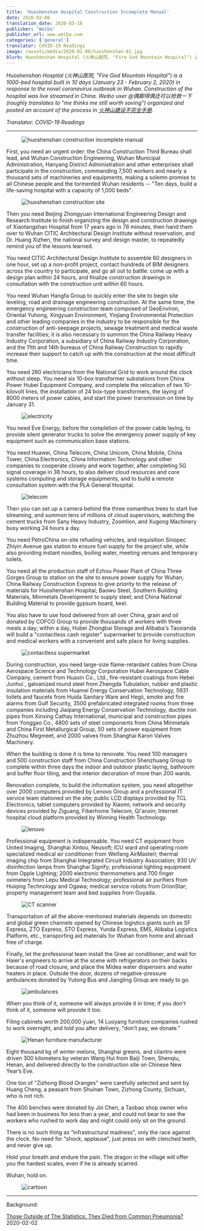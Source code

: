 ```yaml
---
title: 'Huoshenshan Hospital Construction Incomplete Manual'
date: 2020-02-08
translation_date: 2020-03-18
publisher: 'Weibo'
publisher_url: www.weibo.com 
categories: ['general']
translator: COVID-19 Readings
image: /assets/media/2020-02-08/huoshenshan-01.jpg
blurb: Huoshenshan Hospital (火神山医院, "Fire God Mountain Hospital") is a 1000-bed hospital built in 10 days (January 23 - February 2, 2020) in response to the novel coronavirus outbreak in Wuhan. Construction of the hospital was live streamed in China. Weibo user @偶脚得偶还可以抢救一下 (roughly translates to "me thinks me still worth saving") organized and posted an account of the process in this mock manual.
---
```


*Huoshenshan Hospital (火神山医院, "Fire God Mountain Hospital") is a 1000-bed hospital built in 10 days (January 23 - February 2, 2020) in response to the novel coronavirus outbreak in Wuhan. Construction of the hospital was live streamed in China. Weibo user @偶脚得偶还可以抢救一下 (roughly translates to "me thinks me still worth saving") organized and posted an account of the process in <a href="http://blog.sciencenet.cn/blog-699-1217610.html" target="_blank">火神山建设不完全手册</a>*.

*Translator: COVID-19 Readings*

---

<figure>
  <img src="/assets/media/2020-02-08/huoshenshan-01.jpg" alt="huoshenshan construction incomplete manual"/>
</figure>

First, you need an urgent order: the China Construction Third Bureau shall lead, and Wuhan Construction Engineering, Wuhan Municipal Administration, Hanyang District Administration and other enterprises shall participate in the construction, commanding 7,500 workers and nearly a thousand sets of machineries and equipments, making a solemn promise to all Chinese people and the tormented Wuhan residents -- "Ten days, build a life-saving hospital with a capacity of 1,000 beds".

<figure>
  <img src="/assets/media/2020-02-08/huoshenshan-02.webp" alt="huoshenshan construction site"/>
</figure>

Then you need Beijing Zhongyuan International Engineering Design and Research Institute to finish organizing the design and construction drawings of Xiaotangshan Hospital from 17 years ago in 78 minutes, then hand them over to Wuhan CITIC Architectural Design Institute without reservation, and Dr. Huang Xizhen, the national survey and design master, to repeatedly remind you of the lessons learned.


You need CITIC Architectural Design Institute to assemble 60 designers in one hour, set up a non-profit project, contact hundreds of BIM designers across the country to participate, and go all out to battle: come up with a design plan within 24 hours, and finalize construction drawings in consultation with the construction unit within 60 hours.

You need Wuhan Hangfa Group to quickly enter the site to begin site leveling, road and drainage engineering construction. At the same time, the emergency engineering construction team composed of GeoEnviron, Oriental Yuhong, Xingyuan Environment, Yinjiang Environmental Protection and other leading companies in the industry to be responsible for the construction of anti-seepage projects, sewage treatment and medical waste transfer facilities; it is also necessary to summon the China Railway Heavy Industry Corporation, a subsidiary of China Railway Industry Corporation, and the 11th and 14th bureaus of China Railway Construction to rapidly increase their support to catch up with the construction at the most difficult time.

You need 260 electricians from the National Grid to work around the clock without sleep. You need six 10-box transformer substations from China Power Hubei Equipment Company, and complete the relocation of two 10-kilovolt lines, the installation of 24 box-type transformers, the laying of 8000 meters of power cables, and start the power transmission on time by January 31.

<figure>
  <img src="/assets/media/2020-02-08/huoshenshan-03.webp" alt="electricity"/>
</figure>

You need Eve Energy, before the completion of the power cable laying, to provide silent generator trucks to solve the emergency power supply of key equipment such as communication base stations.

You need Huawei, China Telecom, China Unicom, China Mobile, China Tower, China Electronics, China Information Technology and other companies to cooperate closely and work together, after completing 5G signal coverage in 36 hours, to also deliver cloud resources and core systems computing and storage equipments, and to build a remote consultation system with the PLA General Hospital.

<figure>
  <img src="/assets/media/2020-02-08/huoshenshan-04.webp" alt="telecom"/>
</figure>

Then you can set up a camera behind the three osmanthus trees to start live streaming, and summon tens of millions of cloud supervisors, watching the cement trucks from Sany Heavy Industry, Zoomlion, and Xugong Machinery busy working 24 hours a day.

You need PetroChina on-site refueling vehicles, and requisition Sinopec Zhiyin Avenue gas station to ensure fuel supply for the project site, while also providing instant noodles, boiling water, meeting venues and temporary toilets.

You need all the production staff of Ezhou Power Plant of China Three Gorges Group to station on the site to ensure power supply for Wuhan; China Railway Construction Express to give priority to the release of materials for Huoshenshan Hospital; Baowu Steel, Southern Building Materials, Minmetals Development to supply steel; and China National Building Material to provide gypsum board, keel.

You also have to use food delivered from all over China, grain and oil donated by COFCO Group to provide thousands of workers with three meals a day; within a day, Hubei Zhongbai Storage and Alibaba's Taoxianda will build a "contactless cash register" supermarket to provide construction and medical workers with a convenient and safe place for living supplies.

<figure>
  <img src="/assets/media/2020-02-08/huoshenshan-05.webp" alt="contactless supermarket"/>
</figure>

During construction, you need large-size flame-retardant cables from China Aerospace Science and Technology Corporation Hubei Aerospace Cable Company, cement from Huaxin Co., Ltd., fire-resistant coatings from Hebei Junhui , galvanized round steel from Zhengda Tubulation, rubber and plastic insulation materials from Huamei Energy Conservation Technology, 5931 toilets and faucets from Huida Sanitary Ware and Hegii, smoke and fire alarms from Gulf Security, 3500 prefabricated integrated rooms from three companies including Jiaqiang Energy Conservation Technology, ductile iron pipes from Xinxing Cathay International, municipal and construction pipes from Yonggao Co., 4800 sets of steel components from China Minmetals and China First Metallurgical Group, 50 sets of power equipment from Zhuzhou Megmeet, and 2000 valves from Shanghai Karon Valves Machinery.

When the building is done it is time to renovate. You need 100 managers and 500 construction staff from China Construction Shenzhuang Group to complete within three days the indoor and outdoor plastic laying, bathroom and buffer floor tiling, and the interior decoration of more than 200 wards.

Renovation complete, to build the information system, you need altogether over 2000 computers provided by Lenovo Group and a professional IT service team stationed on the site; public LCD displays provided by TCL Electronics; tablet computers provided by Xiaomi; network and security devices provided by Ziguang, Fiberhome Telecom, Qi'anxin; Internet hospital cloud platform provided by Winning Health Technology.

<figure>
  <img src="/assets/media/2020-02-08/huoshenshan-06.webp" alt="lenovo"/>
</figure>

Professional equipment is indispensable. You need CT equipment from United Imaging, Shanghai Xintou, Neusoft; ICU ward and operating room specialized medical air conditioner from Weifang AirMasterl; thermal imaging chip from Shanghai Integrated Circuit Industry Association; 930 UV disinfection lamps from Shanghai Signify; professional lighting equipment from Opple Lighting; 2000 electronic thermometers and 700 finger oximeters from Lepu Medical Technology; professional air purifiers from Huiqing Technology and Ogawa; medical service robots from OrionStar; property management team and bed supplies from Ouyada.

<figure>
  <img src="/assets/media/2020-02-08/huoshenshan-07.webp" alt="CT scanner"/>
</figure>

Transportation of all the above-mentioned materials depends on domestic and global green channels opened by Chinese logistics giants such as SF Express, ZTO Express, STO Express, Yunda Express, EMS, Alibaba Logistics Platform, etc., transporting aid materials for Wuhan from home and abroad free of charge.

Finally, let the professional team install the Gree air conditioner, and wait for Haier's engineers to arrive at the scene with refrigerators on their backs because of road closure, and place the Midea water dispensers and water heaters in place. Outside the door, dozens of negative-pressure ambulances donated by Yutong Bus and Jiangling Group are ready to go.

<figure>
  <img src="/assets/media/2020-02-08/huoshenshan-08.webp" alt="ambulances"/>
</figure>

When you think of it, someone will always provide it in time; if you don't think of it, someone will provide it too.

Filing cabinets worth 200,000 yuan, 14 Luoyang furniture companies rushed to work overnight, and told you after delivery, "don't pay, we donate."

<figure>
  <img src="/assets/media/2020-02-08/huoshenshan-09.webp" alt="Henan furniture manufacturer"/>
</figure>

Eight thousand kg of winter melons, Shanghai greens, and cilantro were driven 300 kilometers by veteran Wang Hui from Baiji Town, Shenqiu, Henan, and delivered directly to the construction site on Chinese New Year’s Eve.

One ton of "Zizhong Blood Oranges" were carefully selected and sent by Huang Cheng, a peasant from Shuinan Town, Zizhong County, Sichuan, who is not rich.

The 400 benches were donated by Jin Chen, a Taobao shop owner who had been in business for less than a year, and could not bear to see the workers who rushed to work day and night could only sit on the ground.

There is no such thing as “infrastructural madness", only the race against the clock. No need for "shock, applause", just press on with clenched teeth, and never give up.

Hold your breath and endure the pain. The dragon in the village will offer you the hardest scales, even if he is already scarred.

Wuhan, hold on.

<figure>
  <img src="/assets/media/2020-02-08/huoshenshan-10.webp" alt="cartoon"/>
</figure>

---

Background:

[Those Outside of The Statistics: They Died from Common Pneumonia?](/articles/2020/02/02/Those-Outside-Of-The-Statistics) 2020-02-02
